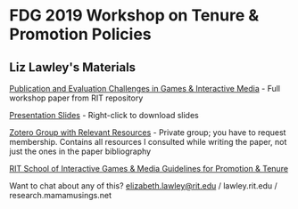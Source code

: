 # FDG 2019 Workshop on Tenure & Promotion Policies

## Liz Lawley's Materials

[Publication and Evaluation Challenges in Games & Interactive Media](https://scholarworks.rit.edu/other/919/) - Full workshop paper from RIT repository

[Presentation Slides](FDG%202019%20Slides.pptx) - Right-click to download slides

[Zotero Group with Relevant Resources](https://www.zotero.org/groups/2362963/fdg_tpp_workshop/) - Private group; you have to request membership. Contains all resources I consulted while writing the paper, not just the ones in the paper bibliography

[RIT School of Interactive Games & Media Guidelines for Promotion & Tenure](IGM_school_promotion_and_tenure_guidelines.pdf)


Want to chat about any of this?
elizabeth.lawley@rit.edu / lawley.rit.edu / research.mamamusings.net
